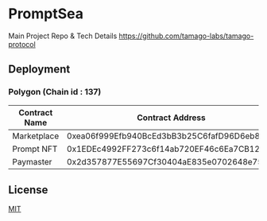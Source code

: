 # PromptSea

Main Project Repo & Tech Details https://github.com/tamago-labs/tamago-protocol

## Deployment

### Polygon (Chain id : 137) 

Contract Name | Contract Address 
--- | --- 
Marketplace | 0xea06f999Efb940BcEd3bB3b25C6fafD96D6eb869
Prompt NFT | 0x1EDEc4992FF273c6f14ab720EF46c6Ea7CB1240a
Paymaster | 0x2d357877E55697Cf30404aE835e0702648e75df6

## License

[MIT](./LICENSE)
